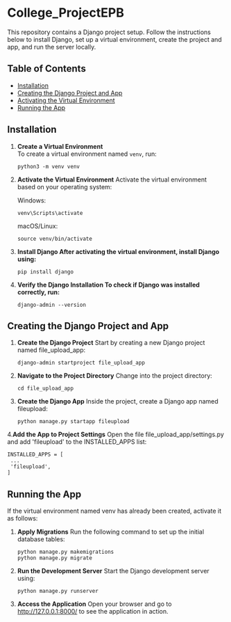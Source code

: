 # College_ProjectEPB

This repository contains a Django project setup. Follow the instructions below to install Django, set up a virtual environment, create the project and app, and run the server locally.

## Table of Contents
- [Installation](#installation)
- [Creating the Django Project and App](#creating-the-django-project-and-app)
- [Activating the Virtual Environment](#activating-the-virtual-environment)
- [Running the App](#running-the-app)

## Installation

1. **Create a Virtual Environment**  
   To create a virtual environment named `venv`, run:
   ```
   python3 -m venv venv

2. **Activate the Virtual Environment**
   Activate the virtual environment based on your operating system:

   Windows:
   ```
   venv\Scripts\activate 
   ```
   macOS/Linux:
   ```
   source venv/bin/activate
   ```

3. **Install Django After activating the virtual environment, install Django using:**
     ```
     pip install django
     ```
     
4. **Verify the Django Installation To check if Django was installed correctly, run:**
   ```
   django-admin --version
   ```

## Creating the Django Project and App

1. **Create the Django Project**
   Start by creating a new Django project named file_upload_app:
   ```
   django-admin startproject file_upload_app
   ```

2. **Navigate to the Project Directory**
   Change into the project directory:
   ```
   cd file_upload_app
   ```

3. **Create the Django App**
   Inside the project, create a Django app named fileupload:
   ```
   python manage.py startapp fileupload
   ```

4.**Add the App to Project Settings**
   Open the file file_upload_app/settings.py and add 'fileupload' to the INSTALLED_APPS list:
   ```
   INSTALLED_APPS = [
    ...
    'fileupload',
   ]
   ```

## Running the App
If the virtual environment named venv has already been created, activate it as follows:

1. **Apply Migrations**
   Run the following command to set up the initial database tables:
   ```
   python manage.py makemigrations
   python manage.py migrate
   ```

2. **Run the Development Server**
   Start the Django development server using:
   ```
   python manage.py runserver
   ```

3. **Access the Application**
   Open your browser and go to http://127.0.0.1:8000/ to see the application in action.
   


   

   
   

